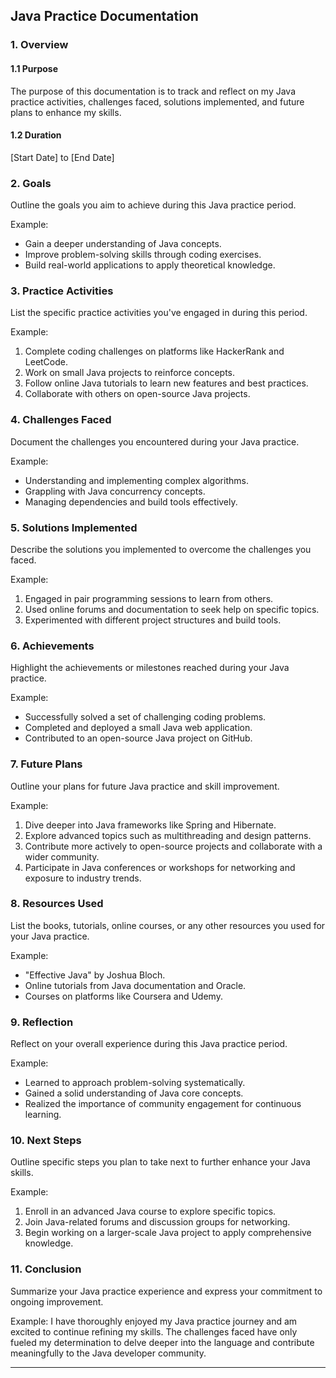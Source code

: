 ## Java Practice Documentation

### 1. Overview

#### 1.1 Purpose

The purpose of this documentation is to track and reflect on my Java practice activities, challenges faced, solutions implemented, and future plans to enhance my skills.

#### 1.2 Duration

[Start Date] to [End Date]

### 2. Goals

Outline the goals you aim to achieve during this Java practice period.

Example:
- Gain a deeper understanding of Java concepts.
- Improve problem-solving skills through coding exercises.
- Build real-world applications to apply theoretical knowledge.

### 3. Practice Activities

List the specific practice activities you've engaged in during this period.

Example:
1. Complete coding challenges on platforms like HackerRank and LeetCode.
2. Work on small Java projects to reinforce concepts.
3. Follow online Java tutorials to learn new features and best practices.
4. Collaborate with others on open-source Java projects.

### 4. Challenges Faced

Document the challenges you encountered during your Java practice.

Example:
- Understanding and implementing complex algorithms.
- Grappling with Java concurrency concepts.
- Managing dependencies and build tools effectively.

### 5. Solutions Implemented

Describe the solutions you implemented to overcome the challenges you faced.

Example:
1. Engaged in pair programming sessions to learn from others.
2. Used online forums and documentation to seek help on specific topics.
3. Experimented with different project structures and build tools.

### 6. Achievements

Highlight the achievements or milestones reached during your Java practice.

Example:
- Successfully solved a set of challenging coding problems.
- Completed and deployed a small Java web application.
- Contributed to an open-source Java project on GitHub.

### 7. Future Plans

Outline your plans for future Java practice and skill improvement.

Example:
1. Dive deeper into Java frameworks like Spring and Hibernate.
2. Explore advanced topics such as multithreading and design patterns.
3. Contribute more actively to open-source projects and collaborate with a wider community.
4. Participate in Java conferences or workshops for networking and exposure to industry trends.

### 8. Resources Used

List the books, tutorials, online courses, or any other resources you used for your Java practice.

Example:
- "Effective Java" by Joshua Bloch.
- Online tutorials from Java documentation and Oracle.
- Courses on platforms like Coursera and Udemy.

### 9. Reflection

Reflect on your overall experience during this Java practice period.

Example:
- Learned to approach problem-solving systematically.
- Gained a solid understanding of Java core concepts.
- Realized the importance of community engagement for continuous learning.

### 10. Next Steps

Outline specific steps you plan to take next to further enhance your Java skills.

Example:
1. Enroll in an advanced Java course to explore specific topics.
2. Join Java-related forums and discussion groups for networking.
3. Begin working on a larger-scale Java project to apply comprehensive knowledge.

### 11. Conclusion

Summarize your Java practice experience and express your commitment to ongoing improvement.

Example:
I have thoroughly enjoyed my Java practice journey and am excited to continue refining my skills. The challenges faced have only fueled my determination to delve deeper into the language and contribute meaningfully to the Java developer community.

---